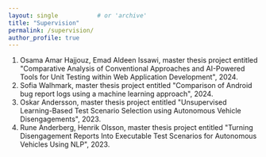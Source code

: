 ```yaml
---
layout: single           # or 'archive'
title: "Supervision"
permalink: /supervision/
author_profile: true
---
```


1. Osama Amar Hajjouz, Emad Aldeen Issawi, master thesis project entitled "Comparative Analysis of Conventional Approaches and AI-Powered Tools for Unit Testing within Web Application Development", 2024.
2. Sofia Walhmark, master thesis project entitled "Comparison of Android bug report logs using a machine learning approach", 2024.
3. Oskar Andersson, master thesis project entitled "Unsupervised Learning-Based Test Scenario Selection using Autonomous Vehicle Disengagements", 2023.
4. Rune Anderberg, Henrik Olsson, master thesis project entitled "Turning Disengagement Reports Into Executable Test Scenarios for Autonomous Vehicles Using NLP", 2023.
